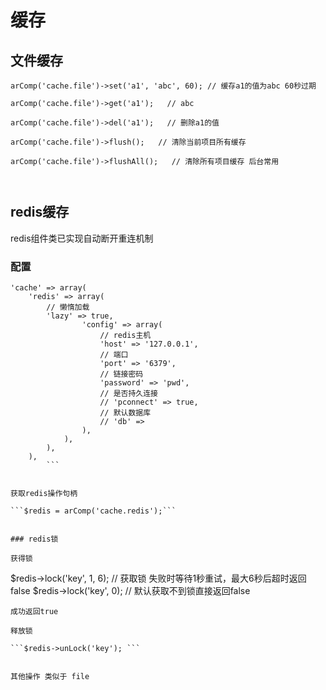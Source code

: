 # 缓存


## 文件缓存

```
arComp('cache.file')->set('a1', 'abc', 60); // 缓存a1的值为abc 60秒过期

arComp('cache.file')->get('a1');   // abc

arComp('cache.file')->del('a1');   // 删除a1的值

arComp('cache.file')->flush();   // 清除当前项目所有缓存

arComp('cache.file')->flushAll();   // 清除所有项目缓存 后台常用



```


## redis缓存

redis组件类已实现自动断开重连机制

### 配置

``` 
'cache' => array(
    'redis' => array(
        // 懒惰加载
        'lazy' => true,
                'config' => array(
                    // redis主机
                    'host' => '127.0.0.1',
                    // 端口
                    'port' => '6379',
                    // 链接密码
                    'password' => 'pwd',
                    // 是否持久连接
                    // 'pconnect' => true,
                    // 默认数据库
                    // 'db' =>
                ),
            ),
        ),
    ),  
        ```


获取redis操作句柄

```$redis = arComp('cache.redis');```


### redis锁

获得锁

```
$redis->lock('key', 1, 6);  // 获取锁 失败时等待1秒重试，最大6秒后超时返回false
$redis->lock('key', 0);     // 默认获取不到锁直接返回false

```
成功返回true

释放锁

```$redis->unLock('key'); ```


其他操作 类似于 file





